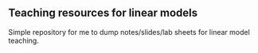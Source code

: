 ## Teaching resources for linear models ##

Simple repository for me to dump notes/slides/lab sheets for linear model teaching.
